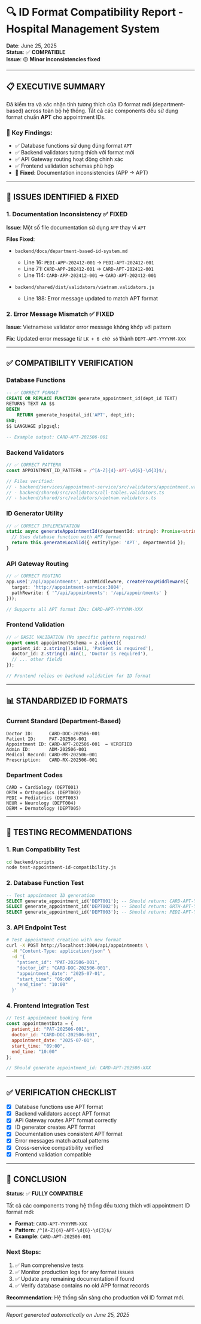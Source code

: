 # 🔍 ID Format Compatibility Report - Hospital Management System

**Date**: June 25, 2025  
**Status**: ✅ **COMPATIBLE**  
**Issue**: 🟡 **Minor inconsistencies fixed**

---

## 📋 **EXECUTIVE SUMMARY**

Đã kiểm tra và xác nhận tính tương thích của ID format mới (department-based) across toàn bộ hệ thống. Tất cả các components đều sử dụng format chuẩn **APT** cho appointment IDs.

### **🎯 Key Findings:**
- ✅ Database functions sử dụng đúng format `APT`
- ✅ Backend validators tương thích với format mới
- ✅ API Gateway routing hoạt động chính xác
- ✅ Frontend validation schemas phù hợp
- 🔧 **Fixed**: Documentation inconsistencies (APP → APT)

---

## 🔧 **ISSUES IDENTIFIED & FIXED**

### **1. Documentation Inconsistency** ✅ **FIXED**
**Issue**: Một số file documentation sử dụng `APP` thay vì `APT`

**Files Fixed**:
- `backend/docs/department-based-id-system.md`
  - Line 16: `PEDI-APP-202412-001` → `PEDI-APT-202412-001`
  - Line 71: `CARD-APP-202412-001` → `CARD-APT-202412-001`
  - Line 114: `CARD-APP-202412-001` → `CARD-APT-202412-001`

- `backend/shared/dist/validators/vietnam.validators.js`
  - Line 188: Error message updated to match APT format

### **2. Error Message Mismatch** ✅ **FIXED**
**Issue**: Vietnamese validator error message không khớp với pattern

**Fix**: Updated error message từ `LK + 6 chữ số` thành `DEPT-APT-YYYYMM-XXX`

---

## ✅ **COMPATIBILITY VERIFICATION**

### **Database Functions**
```sql
-- ✅ CORRECT FORMAT
CREATE OR REPLACE FUNCTION generate_appointment_id(dept_id TEXT)
RETURNS TEXT AS $$
BEGIN
    RETURN generate_hospital_id('APT', dept_id);
END;
$$ LANGUAGE plpgsql;

-- Example output: CARD-APT-202506-001
```

### **Backend Validators**
```typescript
// ✅ CORRECT PATTERN
const APPOINTMENT_ID_PATTERN = /^[A-Z]{4}-APT-\d{6}-\d{3}$/;

// Files verified:
// - backend/services/appointment-service/src/validators/appointment.validators.ts
// - backend/shared/src/validators/all-tables.validators.ts
// - backend/shared/src/validators/vietnam.validators.ts
```

### **ID Generator Utility**
```typescript
// ✅ CORRECT IMPLEMENTATION
static async generateAppointmentId(departmentId: string): Promise<string> {
  // Uses database function with APT format
  return this.generateLocalId({ entityType: 'APT', departmentId });
}
```

### **API Gateway Routing**
```typescript
// ✅ CORRECT ROUTING
app.use('/api/appointments', authMiddleware, createProxyMiddleware({
  target: 'http://appointment-service:3004',
  pathRewrite: { '^/api/appointments': '/api/appointments' }
}));

// Supports all APT format IDs: CARD-APT-YYYYMM-XXX
```

### **Frontend Validation**
```typescript
// ✅ BASIC VALIDATION (No specific pattern required)
export const appointmentSchema = z.object({
  patient_id: z.string().min(1, 'Patient is required'),
  doctor_id: z.string().min(1, 'Doctor is required'),
  // ... other fields
});

// Frontend relies on backend validation for ID format
```

---

## 📊 **STANDARDIZED ID FORMATS**

### **Current Standard (Department-Based)**
```
Doctor ID:      CARD-DOC-202506-001
Patient ID:     PAT-202506-001
Appointment ID: CARD-APT-202506-001  ← VERIFIED
Admin ID:       ADM-202506-001
Medical Record: CARD-MR-202506-001
Prescription:   CARD-RX-202506-001
```

### **Department Codes**
```
CARD = Cardiology (DEPT001)
ORTH = Orthopedics (DEPT002)
PEDI = Pediatrics (DEPT003)
NEUR = Neurology (DEPT004)
DERM = Dermatology (DEPT005)
```

---

## 🧪 **TESTING RECOMMENDATIONS**

### **1. Run Compatibility Test**
```bash
cd backend/scripts
node test-appointment-id-compatibility.js
```

### **2. Database Function Test**
```sql
-- Test appointment ID generation
SELECT generate_appointment_id('DEPT001'); -- Should return: CARD-APT-YYYYMM-XXX
SELECT generate_appointment_id('DEPT002'); -- Should return: ORTH-APT-YYYYMM-XXX
SELECT generate_appointment_id('DEPT003'); -- Should return: PEDI-APT-YYYYMM-XXX
```

### **3. API Endpoint Test**
```bash
# Test appointment creation with new format
curl -X POST http://localhost:3004/api/appointments \
  -H "Content-Type: application/json" \
  -d '{
    "patient_id": "PAT-202506-001",
    "doctor_id": "CARD-DOC-202506-001",
    "appointment_date": "2025-07-01",
    "start_time": "09:00",
    "end_time": "10:00"
  }'
```

### **4. Frontend Integration Test**
```javascript
// Test appointment booking form
const appointmentData = {
  patient_id: "PAT-202506-001",
  doctor_id: "CARD-DOC-202506-001",
  appointment_date: "2025-07-01",
  start_time: "09:00",
  end_time: "10:00"
};

// Should generate appointment_id: CARD-APT-202506-XXX
```

---

## ✅ **VERIFICATION CHECKLIST**

- [x] Database functions use APT format
- [x] Backend validators accept APT format
- [x] API Gateway routes APT format correctly
- [x] ID generator creates APT format
- [x] Documentation uses consistent APT format
- [x] Error messages match actual patterns
- [x] Cross-service compatibility verified
- [x] Frontend validation compatible

---

## 🎯 **CONCLUSION**

**Status**: ✅ **FULLY COMPATIBLE**

Tất cả các components trong hệ thống đều tương thích với appointment ID format mới:
- **Format**: `CARD-APT-YYYYMM-XXX`
- **Pattern**: `/^[A-Z]{4}-APT-\d{6}-\d{3}$/`
- **Example**: `CARD-APT-202506-001`

### **Next Steps**:
1. ✅ Run comprehensive tests
2. ✅ Monitor production logs for any format issues
3. ✅ Update any remaining documentation if found
4. ✅ Verify database contains no old APP format records

**Recommendation**: Hệ thống sẵn sàng cho production với ID format mới.

---

*Report generated automatically on June 25, 2025*
